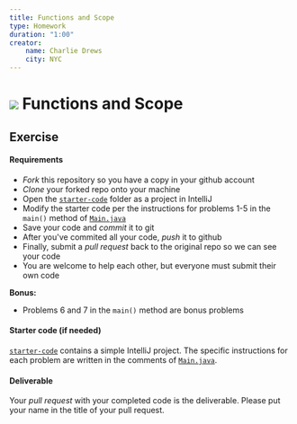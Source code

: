 ```yaml
---
title: Functions and Scope
type: Homework
duration: "1:00"
creator:
    name: Charlie Drews
    city: NYC
---
```



# ![](https://ga-dash.s3.amazonaws.com/production/assets/logo-9f88ae6c9c3871690e33280fcf557f33.png) Functions and Scope

## Exercise

#### Requirements

- *Fork* this repository so you have a copy in your github account
- *Clone* your forked repo onto your machine
- Open the [`starter-code`](starter-code/) folder as a project in IntelliJ
- Modify the starter code per the instructions for problems 1-5 in the `main()` method of [`Main.java`](starter-code/src/Main.java)
- Save your code and *commit* it to git
- After you've commited all your code, *push* it to github
- Finally, submit a *pull request* back to the original repo so we can see your code
- You are welcome to help each other, but everyone must submit their own code

**Bonus:**
- Problems 6 and 7 in the `main()` method are bonus problems

#### Starter code (if needed)

[`starter-code`](starter-code/) contains a simple IntelliJ project. The specific instructions for each problem are written in the comments of [`Main.java`](starter-code/src/Main.java).

#### Deliverable

Your *pull request* with your completed code is the deliverable. Please put your name in the title of your pull request.
